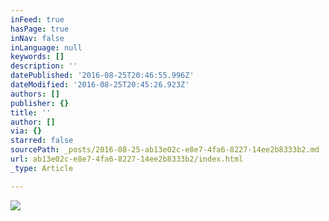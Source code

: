 ```yaml
---
inFeed: true
hasPage: true
inNav: false
inLanguage: null
keywords: []
description: ''
datePublished: '2016-08-25T20:46:55.996Z'
dateModified: '2016-08-25T20:45:26.923Z'
authors: []
publisher: {}
title: ''
author: []
via: {}
starred: false
sourcePath: _posts/2016-08-25-ab13e02c-e8e7-4fa6-8227-14ee2b8333b2.md
url: ab13e02c-e8e7-4fa6-8227-14ee2b8333b2/index.html
_type: Article

---
```

![](https://the-grid-user-content.s3-us-west-2.amazonaws.com/dd702002-a307-4456-854a-9ec82a12e4f0.png)